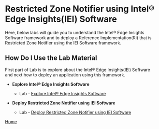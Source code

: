 # Restricted Zone Notifier using Intel® Edge Insights(IEI) Software
Here, below labs will guide you to understand the Intel® Edge Insights Software framework and to deploy a Reference Implementation(RI) that is Restricted Zone Notifier using the IEI Software framework.

## How Do I Use the Lab Material
First part of Lab is to explore about the Intel® Edge Insights(IEI) Software and next how to deploy an application using this framework.


* **Explore Intel® Edge Insights Software**
    <!--- Slide Deck --->
    - Lab - [Explore Intel® Edge Insights Software](./Explore_IEdgeInsights.md)


* **Deploy Restricted Zone Notifier using IEI Software**
    - Lab - [Deploy Restricted Zone Notifier using IEI Software](./lab_restricted_zone_notifier.md)


[Home](../README.md)    
